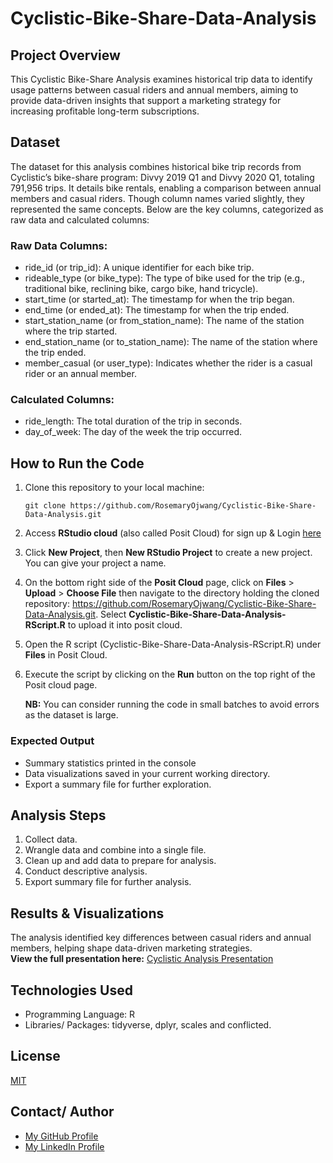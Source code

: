 # Cyclistic-Bike-Share-Data-Analysis
## Project Overview
This Cyclistic Bike-Share Analysis examines historical trip data to identify usage patterns between casual riders and annual members, aiming to provide data-driven insights that support a marketing strategy for increasing profitable long-term subscriptions.
## Dataset
The dataset for this analysis combines historical bike trip records from Cyclistic’s bike-share program: Divvy 2019 Q1 and Divvy 2020 Q1, totaling 791,956 trips. It details bike rentals, enabling a comparison between annual members and casual riders. Though column names varied slightly, they represented the same concepts. Below are the key columns, categorized as raw data and calculated columns:
### Raw Data Columns:
- ride_id (or trip_id): A unique identifier for each bike trip.
- rideable_type (or bike_type): The type of bike used for the trip (e.g., traditional bike, reclining bike, cargo bike, hand tricycle).
- start_time (or started_at): The timestamp for when the trip began.
- end_time (or ended_at): The timestamp for when the trip ended.
- start_station_name (or from_station_name): The name of the station where the trip started.
- end_station_name (or to_station_name): The name of the station where the trip ended.
- member_casual (or user_type): Indicates whether the rider is a casual rider or an annual member.
### Calculated Columns:
- ride_length: The total duration of the trip in seconds.
- day_of_week: The day of the week the trip occurred.
## How to Run the Code
1. Clone this repository to your local machine:  
   ```
   git clone https://github.com/RosemaryOjwang/Cyclistic-Bike-Share-Data-Analysis.git
   ```
2. Access **RStudio cloud** (also called Posit Cloud) for sign up & Login [here](https://login.posit.cloud/register?product=cloud&redirect=%2Foauth%2Fauthorize%3Fredirect_uri%3Dhttps%253A%252F%252Fposit.cloud%252Flogin%26client_id%3Dposit-cloud%26response_type%3Dcode%26show_auth%3D0)  
3. Click **New Project**, then **New RStudio Project** to create a new project. You can give your project a name.
4. On the bottom right side of the **Posit Cloud** page, click on **Files** > **Upload** > **Choose File** then navigate to the directory holding the cloned repository: https://github.com/RosemaryOjwang/Cyclistic-Bike-Share-Data-Analysis.git. Select **Cyclistic-Bike-Share-Data-Analysis-RScript.R** to upload it into posit cloud.
5. Open the R script (Cyclistic-Bike-Share-Data-Analysis-RScript.R) under **Files** in Posit Cloud.
6. Execute the script by clicking on the **Run** button on the top right of the Posit cloud page.

   **NB:** You can consider running the code in small batches to avoid errors as the dataset is large.
### Expected Output
- Summary statistics printed in the console
- Data visualizations saved in your current working directory.
- Export a summary file for further exploration.
## Analysis Steps
1. Collect data.
2. Wrangle data and combine into a single file.
3. Clean up and add data to prepare for analysis.
4. Conduct descriptive analysis.
5. Export summary file for further analysis.
## Results & Visualizations
The analysis identified key differences between casual riders and annual members, helping shape data-driven marketing strategies.  
**View the full presentation here:** [Cyclistic Analysis Presentation](https://docs.google.com/presentation/d/1w4xdPxZvyavPg2ct1LWB8wuOGEEZJnSyNn3NWAEboTc/edit?usp=sharing)  
## Technologies Used
- Programming Language: R
- Libraries/ Packages: tidyverse, dplyr, scales and conflicted.
## License
[MIT](https://opensource.org/license/mit)
## Contact/ Author
- [My GitHub Profile](https://github.com/settings/profile)
- [My LinkedIn Profile](https://www.linkedin.com/in/rosemary-ojwang-989b76259/)

